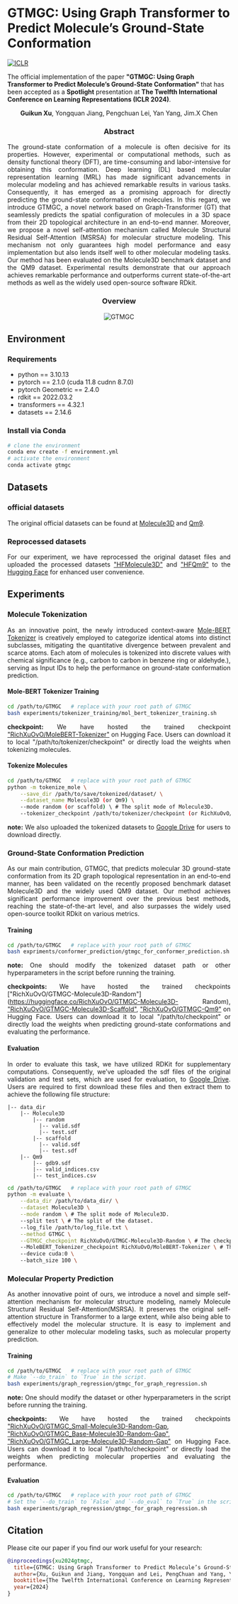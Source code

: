 # GTMGC: Using Graph Transformer to Predict Molecule’s Ground-State Conformation

<!-- 添加openreview的图标并转到链接 -->
[![ICLR](https://img.shields.io/badge/ICLR2024-Spotlight-yellow)](https://openreview.net/forum?id=F7QnIKlC1N&referrer=%5Bthe%20profile%20of%20Guikun%20Xu%5D(%2Fprofile%3Fid%3D~Guikun_Xu1))

The official implementation of the paper **"GTMGC: Using Graph Transformer to Predict Molecule’s Ground-State Conformation"** that has been accepted as a **Spotlight** presentation at **The Twelfth International Conference on Learning Representations (ICLR 2024)**.

<div align="center">

**Guikun Xu**, Yongquan Jiang, Pengchuan Lei, Yan Yang, Jim.X Chen

### Abstract

</div>

<div align="justify">

The ground-state conformation of a molecule is often decisive for its properties. However, experimental or computational methods, such as density functional theory (DFT), are time-consuming and labor-intensive for obtaining this conformation. Deep learning (DL) based molecular representation learning (MRL) has made significant advancements in molecular modeling and has achieved remarkable results in various tasks. Consequently, it has emerged as a promising approach for directly predicting the ground-state conformation of molecules. In this regard, we introduce GTMGC, a novel network based on Graph-Transformer (GT) that seamlessly predicts the spatial configuration of molecules in a 3D space from their 2D topological architecture in an end-to-end manner. Moreover, we propose a novel self-attention mechanism called Molecule Structural Residual Self-Attention (MSRSA) for molecular structure modeling. This mechanism not only guarantees high model performance and easy implementation but also lends itself well to other molecular modeling tasks. Our method has been evaluated on the Molecule3D benchmark dataset and the QM9 dataset. Experimental results demonstrate that our approach achieves remarkable performance and outperforms current state-of-the-art methods as well as the widely used open-source software RDkit.

<div align="center">

### Overview

![GTMGC](./assets/gtmgc_overview.png)

</div>

## Environment

### Requirements

* python == 3.10.13
* pytorch == 2.1.0 (cuda 11.8 cudnn 8.7.0)
* pytorch Geometric == 2.4.0
* rdkit == 2022.03.2
* transformers == 4.32.1
* datasets == 2.14.6

### Install via Conda

```bash
# clone the environment
conda env create -f environment.yml
# activate the environment
conda activate gtmgc
```

## Datasets


### official datasets 

The original official datasets can be found at [Molecule3D](https://github.com/divelab/MoleculeX/tree/molx/Molecule3D) and [Qm9](https://figshare.com/collections/Quantum_chemistry_structures_and_properties_of_134_kilo_molecules/978904).

### Reprocessed datasets

<!-- [![Static Badge](https://img.shields.io/badge/HFMolecule3D-8)](https://huggingface.co/datasets/RichXuOvO/HFMolecule3D)
[![Static Badge](https://img.shields.io/badge/HFQm9-8)](https://huggingface.co/datasets/RichXuOvO/HFQm9) -->

For our experiment, we have reprocessed the original dataset files and uploaded the processed datasets ["HFMolecule3D"](https://huggingface.co/datasets/RichXuOvO/HFMolecule3D) and ["HFQm9"](https://huggingface.co/datasets/RichXuOvO/HFQm9) to the [Hugging Face](https://huggingface.co/) for enhanced user convenience.

## Experiments

### Molecule Tokenization

As an innovative point, the newly introduced context-aware [Mole-BERT Tokenizer](https://openreview.net/forum?id=jevY-DtiZTR) is creatively employed to categorize identical atoms into distinct subclasses, mitigating the quantitative divergence between prevalent and scarce atoms. Each atom of molecules is tokenized into discrete values with chemical significance (e.g., carbon to carbon in benzene ring or aldehyde.), serving as Input IDs to help the performance on ground-state conformation prediction.

#### Mole-BERT Tokenizer Training

```bash
cd /path/to/GTMGC   # replace with your root path of GTMGC
bash experiments/tokenizer_training/mol_bert_tokenizer_training.sh
```

**checkpoint:** We have hosted the trained checkpoint ["RichXuOvO/MoleBERT-Tokenizer"](https://huggingface.co/RichXuOvO/MoleBERT-Tokenizer) on Hugging Face. Users can download it to local "/path/to/tokenizer/checkpoint" or directly load the weights when tokenizing molecules.

#### Tokenize Molecules

```bash
cd /path/to/GTMGC   # replace with your root path of GTMGC
python -m tokenize_mole \
    --save_dir /path/to/save/tokenized/dataset/ \
    --dataset_name Molecule3D (or Qm9) \
    --mode random (or scaffold) \ # The split mode of Molecule3D.
    --tokenizer_checkpoint /path/to/tokenizer/checkpoint (or RichXuOvO/MoleBERT-Tokenizer) \
```

**note:** We also uploaded the tokenized datasets to [Google Drive](https://drive.google.com/drive/folders/1ENnLjrk087aHzYRr3zg517Zx39CygPUL?usp=drive_link) for users to download directly.

### Ground-State Conformation Prediction

As our main contribution, GTMGC, that predicts molecular 3D ground-state conformation from its 2D graph topological representation in an end-to-end manner, has been validated on the recently proposed benchmark dataset Molecule3D and the widely used QM9 dataset. Our method achieves significant performance improvement over the previous best methods, reaching the state-of-the-art level, and also surpasses the widely used open-source toolkit RDkit on various metrics.
#### Training

```bash
cd /path/to/GTMGC   # replace with your root path of GTMGC
bash expriments/conformer_prediction/gtmgc_for_conformer_prediction.sh
```

**note:** One should modify the tokenized dataset path or other hyperparameters in the script before running the training.

**checkpoints:** We have hosted the trained checkpoints ["RichXuOvO/GTMGC-Molecule3D-Random"](https://huggingface.co/RichXuOvO/GTMGC-Molecule3D- Random), ["RichXuOvO/GTMGC-Molecule3D-Scaffold"](https://huggingface.co/RichXuOvO/GTMGC-Molecule3D-Scaffold), ["RichXuOvO/GTMGC-Qm9"](https://huggingface.co/RichXuOvO/GTMGC-Qm9) on Hugging Face. Users can download it to local "/path/to/checkpoint" or directly load the weights when predicting ground-state conformations and evaluating the performance.

#### Evaluation

In order to evaluate this task, we have utilized RDKit for supplementary computations. Consequently, we’ve uploaded the sdf files of the original validation and test sets, which are used for evaluation, to [Google Drive](https://drive.google.com/drive/folders/1qwOiaowRkRWVfQWIXQ7HP1i3qiL55l69?usp=drive_link). Users are required to first download these files and then extract them to achieve the following file structure:

```
|-- data_dir
    |-- Molecule3D
        |-- random
          |-- valid.sdf
          |-- test.sdf
        |-- scaffold
          |-- valid.sdf
          |-- test.sdf
    |-- Qm9
        |-- gdb9.sdf
        |-- valid_indices.csv
        |-- test_indices.csv
```

```bash
cd /path/to/GTMGC   # replace with your root path of GTMGC
python -m evaluate \
    --data_dir /path/to/data_dir/ \
    --dataset Molecule3D \
    --mode random \ # The split mode of Molecule3D.
    --split test \ # The split of the dataset.
    --log_file /path/to/log_file.txt \
    --method GTMGC \
    --GTMGC_checkpoint RichXuOvO/GTMGC-Molecule3D-Random \ # The checkpoint of GTMGC.
    --MoleBERT_Tokenizer_checkpoint RichXuOvO/MoleBERT-Tokenizer \ # The checkpoint of MoleBERT Tokenizer.
    --device cuda:0 \ 
    --batch_size 100 \
```

### Molecular Property Prediction

As another innovative point of ours, we introduce a novel and simple self-attention mechanism for molecular structure modeling, namely Molecule Structural Residual Self-Attention(MSRSA). It preserves the original self-attention structure in Transformer to a large extent, while also being able to effectively model the molecular structure. It is easy to implement and generalize to other molecular modeling tasks, such as molecular property prediction.

#### Training

```bash
cd /path/to/GTMGC   # replace with your root path of GTMGC
# Make `--do_train` to `True` in the script.
bash experiments/graph_regression/gtmgc_for_graph_regression.sh 
```

**note:** One should modify the dataset or other hyperparameters in the script before running the training.

**checkpoints:** We have hosted the trained checkpoints ["RichXuOvO/GTMGC_Small-Molecule3D-Random-Gap](https://huggingface.co/RichXuOvO/GTMGC_Small-Molecule3D-Random-Gap), ["RichXuOvO/GTMGC_Base-Molecule3D-Random-Gap"](https://huggingface.co/RichXuOvO/GTMGC_Base-Molecule3D-Random-Gap), ["RichXuOvO/GTMGC_Large-Molecule3D-Random-Gap"](https://huggingface.co/RichXuOvO/GTMGC_Large-Molecule3D-Random-Gap) on Hugging Face. Users can download it to local "/path/to/checkpoint" or directly load the weights when predicting molecular properties and evaluating the performance.

#### Evaluation

```bash
cd /path/to/GTMGC   # replace with your root path of GTMGC
# Set the `--do_train` to `False` and `--do_eval` to `True` in the script and `--evaluation_only_checkpoint` to the path of the checkpoint to be evaluated.
bash experiments/graph_regression/gtmgc_for_graph_regression.sh 
```

## Citation

Please cite our paper if you find our work useful for your research:

```bibtex
@inproceedings{xu2024gtmgc,
  title={GTMGC: Using Graph Transformer to Predict Molecule’s Ground-State Conformation},
  author={Xu, Guikun and Jiang, Yongquan and Lei, PengChuan and Yang, Yan and Chen, Jim},
  booktitle={The Twelfth International Conference on Learning Representations},
  year={2024}
}
```

